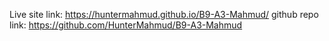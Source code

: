 Live site link: https://huntermahmud.github.io/B9-A3-Mahmud/
github repo link: https://github.com/HunterMahmud/B9-A3-Mahmud
